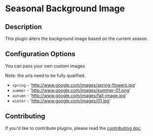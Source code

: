 # Seasonal Background Image


## Description ##
This plugin alters the background image based on the current season.


## Configuration Options ##

You can pass your own custom images

Note: the urls need to be fully qualified.

- `spring` - 'http://www.google.com/images/spring-flowers.jpg'
- `summer` - 'http://www.google.com/images/summer-01.png'
- `autumn` - 'http://www.google.com/images/fall-image.jpg'
- `winter` - 'http://www.google.com/images/01.jpg'


## Contributing ##

If you'd like to contribute plugins, please read the [contributing doc](https://github.com/UnitiApp/uniti-plugins/blob/master/CONTRIBUTE.md).